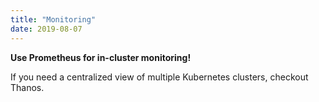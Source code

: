 ```yaml
---
title: "Monitoring"
date: 2019-08-07
---
```


**Use Prometheus for in-cluster monitoring!**

If you need a centralized view of multiple Kubernetes clusters, checkout Thanos.
